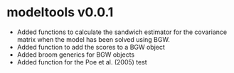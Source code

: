 # modeltools v0.0.1
* Added functions to calculate the sandwich estimator for the covariance matrix
when the model has been solved using BGW. 
* Added function to add the scores to a BGW object
* Added broom generics for BGW objects
* Added function for the Poe et al. (2005) test
